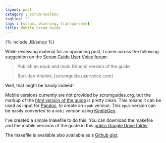```yaml
---
layout: post
category : scrum-toolbox
tagline: ""
tags : [scrum, planning, transparency]
title: Mobile Scrum Guide
---
```

{% include JB/setup %}

While reviewing material for an upcoming post,
I came across the following suggestion on the
[Scrum Guide User Voice forum]:

> Publish an epub and mobi (Kindle) version of the guide
>
> <footer>Bart-Jan Vrielink, [scrumguide.uservoice.com]</footer>

Well, that might be handy indeed!

Mobile versions currently are not provided by scrumguides.org,
but the markup of the [html version of the guide] is pretty clean.
This means it can be used as input for [Pandoc],
to create an `epub` version.
This `epub` version can be easily converted to a `mobi` version 
using [KindleGen].

I've created a simple makefile to do this.
You can download the makefile and the mobile versions of the guide
in this [public Google Drive folder].

The makefile is available also available as a [Github gist].


 [Github gist]: https://gist.github.com/serra/e5499e9723410fefe369ad64d643eade
 [public Google Drive folder]: https://drive.google.com/open?id=0B6jUQ8RVhYDgMGNqdkZOLTJSVms
 [KindleGen]: https://www.amazon.com/gp/feature.html?docId=1000765211
 [Pandoc]: http://pandoc.org/
 [html version of the guide]: http://scrumguides.org/scrum-guide.html
 [scrumguide.uservoice.com]: https://scrumguide.uservoice.com/forums/241958-general/suggestions/8836888-publish-an-epub-and-mobi-kindle-version-of-the-g
 [Scrum Guide User Voice forum]: https://scrumguide.uservoice.com/
